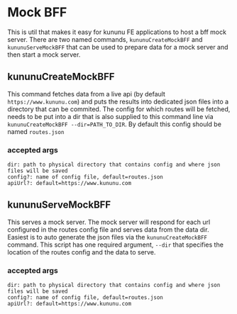 # Mock BFF

This is util that makes it easy for kununu FE applications to host a bff mock server. There are two named commands, `kununuCreateMockBFF` and `kununuServeMockBFF` that can be used to prepare data for a mock server and then start a mock server.

## kununuCreateMockBFF

This command fetches data from a live api (by default `https://www.kununu.com`) and puts the results into dedicated json files into a directory that can be commited. The config for which routes will be fetched, needs to be put into a dir that is also supplied to this command line via `kununuCreateMockBFF --dir=PATH_TO_DIR`. By default this config should be named `routes.json`

### accepted args
```
dir: path to physical directory that contains config and where json files will be saved
config?: name of config file, default=routes.json
apiUrl?: default=https://www.kununu.com
```

## kununuServeMockBFF

This serves a mock server. The mock server will respond for each url configured in the routes config file and serves data from the data dir. Easiest is to auto generate the json files via the `kununuCreateMockBFF` command. This script has one required argument, `--dir` that specifies the location of the routes config and the data to serve.

### accepted args
```
dir: path to physical directory that contains config and where json files will be saved
config?: name of config file, default=routes.json
apiUrl?: default=https://www.kununu.com
```